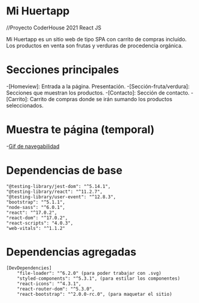 # Mi Huertapp
//Proyecto CoderHouse 2021 React JS

Mi Huertapp es un sitio web de tipo SPA con carrito de compras incluído. Los productos en venta son frutas y verduras de procedencia orgánica.

# Secciones principales
-[Homeview]: Entrada a la página. Presentación.
-[Sección-fruta/verdura]: Secciones que muestran los productos.
-[Contacto]: Sección de contacto.
-[Carrito]: Carrito de compras donde se irán sumando los productos seleccionados.

# Muestra te página (temporal)
-[Gif de navegabilidad](https://media.giphy.com/media/Ml7u2VDvD6Kz6DcdHy/giphy.gif)

# Dependencias de base
    "@testing-library/jest-dom": "^5.14.1",
    "@testing-library/react": "^11.2.7",
    "@testing-library/user-event": "^12.8.3",
    "bootstrap": "^5.1.1",
    "node-sass": "^6.0.1",
    "react": "^17.0.2",
    "react-dom": "^17.0.2",
    "react-scripts": "4.0.3",
    "web-vitals": "^1.1.2"

# Dependencias agregadas 
    [DevDependencies] 
        "file-loader": "^6.2.0" (para poder trabajar con .svg)
        "styled-components": "^5.3.1", (para estilar los componentes)
        "react-icons": "^4.3.1", 
        "react-router-dom": "^5.3.0",
        "react-bootstrap": "^2.0.0-rc.0", (para maquetar el sitio)
  